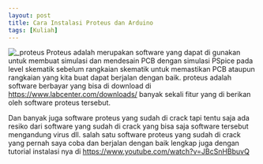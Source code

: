 ```yaml
---
layout: post
title: Cara Instalasi Proteus dan Arduino
tags: [Kuliah]
---
```

![_proteus](https://www.labcenter.com/home/images/30yearsLogo.png)
Proteus adalah merupakan software yang dapat di gunakan untuk membuat simulasi dan mendesain PCB dengan simulasi PSpice pada level skematik sebelum rangkaian skematik untuk memastikan PCB ataupun rangkaian yang kita buat dapat berjalan dengan baik. proteus adalah software berbayar yang bisa di download di https://www.labcenter.com/downloads/ banyak sekali fitur yang di berikan oleh software proteus tersebut. 
 
Dan banyak juga software proteus yang sudah di crack tapi tentu saja ada resiko dari software yang sudah di crack yang bisa saja software tersebut mengandung virus dll. salah satu software proteus yang sudah di crack yang pernah saya coba dan berjalan dengan baik lengkap juga dengan tutorial instalasi nya di https://www.youtube.com/watch?v=JBcSnHBbuvQ 
